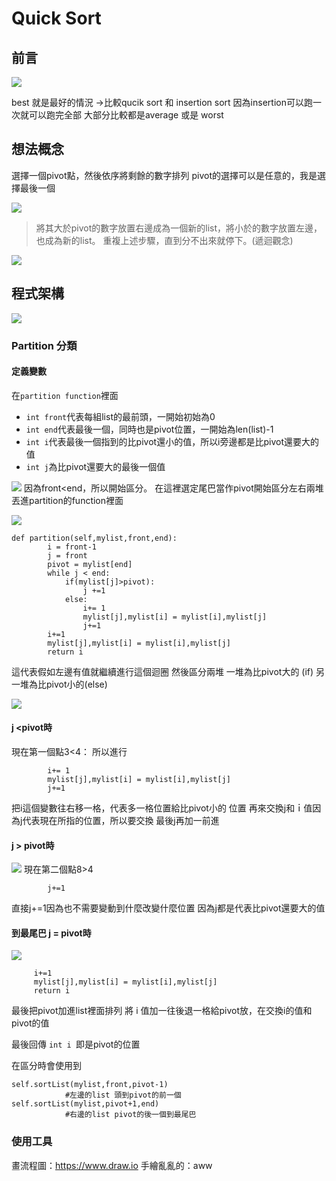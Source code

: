 # Quick Sort
## 前言


![](https://i.imgur.com/r8HQm8p.png)

best 就是最好的情況
->比較qucik sort 和 insertion sort 因為insertion可以跑一次就可以跑完全部
大部分比較都是average 或是 worst

## 想法概念




選擇一個pivot點，然後依序將剩餘的數字排列
pivot的選擇可以是任意的，我是選擇最後一個


![](https://i.imgur.com/MstZ21N.png)


>將其大於pivot的數字放置右邊成為一個新的list，將小於的數字放置左邊，也成為新的list。
重複上述步驟，直到分不出來就停下。(遞迴觀念)

![](https://i.imgur.com/kyMwXNX.png)


## 程式架構

![](https://i.imgur.com/GDGMrVO.png)


### Partition 分類


#### 定義變數
在`partition function`裡面
- `int front`代表每組list的最前頭，一開始初始為0
- `int end`代表最後一個，同時也是pivot位置，一開始為len(list)-1
- `int i`代表最後一個指到的比pivot還小的值，所以i旁邊都是比pivot還要大的值
- `int j`為比pivot還要大的最後一個值



![](https://i.imgur.com/JTbut3T.png)
因為front<end，所以開始區分。
在這裡選定尾巴當作pivot開始區分左右兩堆
丟進partition的function裡面



![](https://i.imgur.com/75c5n29.png)
```python=
def partition(self,mylist,front,end):
        i = front-1
        j = front
        pivot = mylist[end]
        while j < end:
            if(mylist[j]>pivot):
                j +=1
            else:
                i+= 1
                mylist[j],mylist[i] = mylist[i],mylist[j]
                j+=1
        i+=1
        mylist[j],mylist[i] = mylist[i],mylist[j]
        return i 

```

這代表假如左邊有值就繼續進行這個迴圈
然後區分兩堆
一堆為比pivot大的 (if)
另一堆為比pivot小的(else)

![](https://i.imgur.com/he9wHEv.png)

#### j <pivot時

現在第一個點3<4：
所以進行
```python=
        i+= 1
        mylist[j],mylist[i] = mylist[i],mylist[j]
        j+=1

```

把i這個變數往右移一格，代表多一格位置給比pivot小的 位置
再來交換j和ｉ值因為j代表現在所指的位置，所以要交換
最後j再加一前進

#### j > pivot時
![](https://i.imgur.com/WafHeGZ.png)
現在第二個點8>4

```python=
        j+=1
```

直接j+=1因為也不需要變動到什麼改變什麼位置
因為j都是代表比pivot還要大的值

#### 到最尾巴 j = pivot時

![](https://i.imgur.com/y5l52Dd.png)
```python=
     i+=1
     mylist[j],mylist[i] = mylist[i],mylist[j]
     return i 
```
最後把pivot加進list裡面排列
將 i 值加一往後退一格給pivot放，在交換i的值和pivot的值

最後回傳 `int i `即是pivot的位置

在區分時會使用到
```python=
self.sortList(mylist,front,pivot-1)
            #左邊的list 頭到pivot的前一個
self.sortList(mylist,pivot+1,end)
            #右邊的list pivot的後一個到最尾巴

```


### 使用工具
畫流程圖：https://www.draw.io
手繪亂亂的：aww







